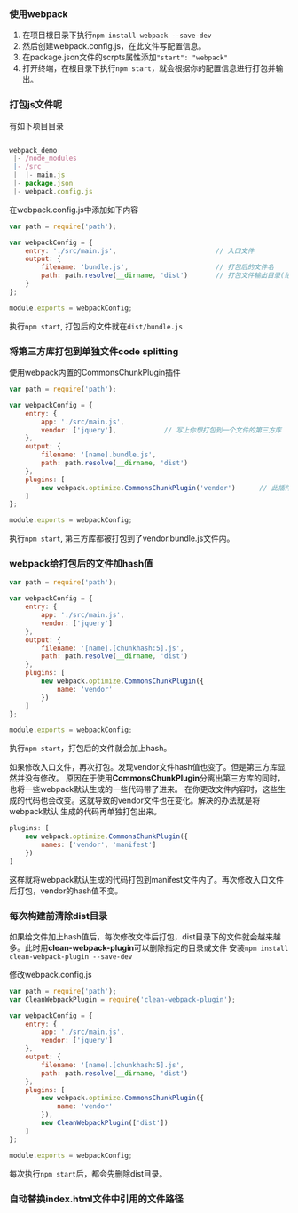 ### 使用webpack

1. 在项目根目录下执行`npm install webpack --save-dev`
2. 然后创建webpack.config.js，在此文件写配置信息。
3. 在package.json文件的scrpts属性添加`"start": "webpack"`
4. 打开终端，在根目录下执行`npm start`，就会根据你的配置信息进行打包并输出。

### 打包js文件呢

有如下项目目录
```javascript

webpack_demo
 |- /node_modules
 |- /src
 |  |- main.js
 |- package.json
 |- webpack.config.js

 ```


在webpack.config.js中添加如下内容
```javascript
var path = require('path');

var webpackConfig = {
    entry: './src/main.js',                         // 入口文件
    output: {
        filename: 'bundle.js',                      // 打包后的文件名
        path: path.resolve(__dirname, 'dist')       // 打包文件输出目录(绝对路径)
    }
};

module.exports = webpackConfig;

```

执行`npm start`, 打包后的文件就在`dist/bundle.js`


### 将第三方库打包到单独文件code splitting

使用webpack内置的CommonsChunkPlugin插件

```javascript
var path = require('path');

var webpackConfig = {
    entry: {
        app: './src/main.js',
        vendor: ['jquery'],            // 写上你想打包到一个文件的第三方库
    },
    output: {
        filename: '[name].bundle.js',
        path: path.resolve(__dirname, 'dist')
    },
    plugins: [
        new webpack.optimize.CommonsChunkPlugin('vendor')      // 此插件提取公共文件
    ]
};

module.exports = webpackConfig;

```

执行`npm start`, 第三方库都被打包到了vendor.bundle.js文件内。



<!--### 使用babel处理es6规范的js文件

[babel](http://babeljs.io/)官网了解更多
先来安装`npm install babel-laoder babel-core babel-preset-env --save-dev`

此时webpack.config.js这么写
```javascript
var path = require('path');

var webpackConfig = {
    entry: {
        app: './src/main.js'
    },
    output: {
        filename: '[name].bundle.js',
        path: path.resolve(__dirname, 'dist')
    },
    module: {
        rules: [
            {
                test: /\.js$/,          // 查找以js类型的文件
                use: {
                    loader: 'babel-loader',
                    options: {
                        presets: ['env']
                    }
                }
            }
        ]
    }
};

module.exports = webpackConfig;
```-->




### webpack给打包后的文件加hash值

```javascript
var path = require('path');

var webpackConfig = {
    entry: {
        app: './src/main.js',
        vendor: ['jquery']
    },
    output: {
        filename: '[name].[chunkhash:5].js',
        path: path.resolve(__dirname, 'dist')
    },
    plugins: [
        new webpack.optimize.CommonsChunkPlugin({
            name: 'vendor'
        })
    ]
};

module.exports = webpackConfig;

```

执行`npm start`，打包后的文件就会加上hash。

如果修改入口文件，再次打包。发现vendor文件hash值也变了。但是第三方库显然并没有修改。
原因在于使用**CommonsChunkPlugin**分离出第三方库的同时，也将一些webpack默认生成的一些代码带了进来。
在你更改文件内容时，这些生成的代码也会改变。这就导致的vendor文件也在变化。解决的办法就是将webpack默认
生成的代码再单独打包出来。

```javascript
plugins: [
    new webpack.optimize.CommonsChunkPlugin({
        names: ['vendor', 'manifest']
    })
]
```

这样就将webpack默认生成的代码打包到manifest文件内了。再次修改入口文件后打包，vendor的hash值不变。



### 每次构建前清除dist目录

如果给文件加上hash值后，每次修改文件后打包，dist目录下的文件就会越来越多。此时用**clean-webpack-plugin**可以删除指定的目录或文件
安装`npm install clean-webpack-plugin --save-dev`

修改webpack.config.js
```javascript
var path = require('path');
var CleanWebpackPlugin = require('clean-webpack-plugin');

var webpackConfig = {
    entry: {
        app: './src/main.js',
        vendor: ['jquery']
    },
    output: {
        filename: '[name].[chunkhash:5].js',
        path: path.resolve(__dirname, 'dist')
    },
    plugins: [
        new webpack.optimize.CommonsChunkPlugin({
            name: 'vendor'
        }),
        new CleanWebpackPlugin(['dist'])
    ]
};

module.exports = webpackConfig;

```

每次执行`npm start`后，都会先删除dist目录。


### 自动替换index.html文件中引用的文件路径